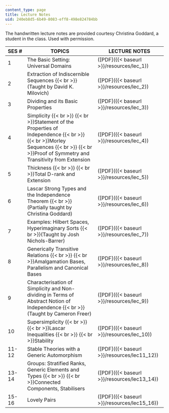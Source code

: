 ```yaml
---
content_type: page
title: Lecture Notes
uid: 240eb8d5-6b49-8083-eff8-498e824784bb
---
```


The handwritten lecture notes are provided courtesy Christina Goddard, a student in the class. Used with permission.

| SES # | TOPICS | LECTURE NOTES |
| --- | --- | --- |
| 1 | The Basic Setting: Universal Domains | ([PDF]({{< baseurl >}}/resources/lec_1)) |
| 2 | Extraction of Indiscernible Sequences  {{< br >}}(Taught by David K. Milovich) | ([PDF]({{< baseurl >}}/resources/lec_2)) |
| 3 | Dividing and its Basic Properties | ([PDF]({{< baseurl >}}/resources/lec_3)) |
| 4 | Simplicity  {{< br >}}  {{< br >}}Statement of the Properties of Independence  {{< br >}}  {{< br >}}Morley Sequences  {{< br >}}  {{< br >}}Proof of Symmetry and Transitivity from Extension | ([PDF]({{< baseurl >}}/resources/lec_4)) |
| 5 | Thickness  {{< br >}}  {{< br >}}Total D-rank and Extension | ([PDF]({{< baseurl >}}/resources/lec_5)) |
| 6 | Lascar Strong Types and the Independence Theorem  {{< br >}}(Partially taught by Christina Goddard) | ([PDF]({{< baseurl >}}/resources/lec_6)) |
| 7 | Examples: Hilbert Spaces, Hyperimaginary Sorts  {{< br >}}(Taught by Josh Nichols-Barrer) | ([PDF]({{< baseurl >}}/resources/lec_7)) |
| 8 | Generically Transitive Relations  {{< br >}}  {{< br >}}Amalgamation Bases, Parallelism and Canonical Bases | ([PDF]({{< baseurl >}}/resources/lec_8)) |
| 9 | Characterisation of Simplicity and Non-dividing in Terms of Abstract Notion of Independence  {{< br >}}(Taught by Cameron Freer) | ([PDF]({{< baseurl >}}/resources/lec_9)) |
| 10 | Supersimplicity  {{< br >}}  {{< br >}}Lascar Inequalities  {{< br >}}  {{< br >}}Stability | ([PDF]({{< baseurl >}}/resources/lec_10)) |
| 11-12 | Stable Theories with a Generic Automorphism | ([PDF]({{< baseurl >}}/resources/lec11_12)) |
| 13-14 | Groups: Stratified Ranks, Generic Elements and Types  {{< br >}}  {{< br >}}Connected Components, Stabilisers | ([PDF]({{< baseurl >}}/resources/lec13_14)) |
| 15-16 | Lovely Pairs | ([PDF]({{< baseurl >}}/resources/lec15_16))